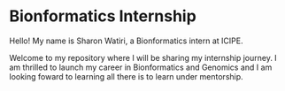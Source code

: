# Bionformatics Internship
Hello! My name is Sharon Watiri, a Bionformatics intern  at ICIPE. 

Welcome to my repository where I will be sharing my internship journey. I am  thrilled to launch my career in Bionformatics and Genomics and I am looking foward to learning all there is to learn under mentorship.

